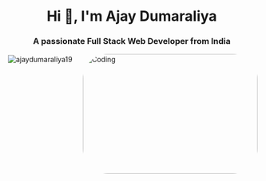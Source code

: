 <h1 align="center">Hi 👋, I'm Ajay Dumaraliya</h1>
<h3 align="center">A passionate Full Stack Web Developer from India</h3>

<img
  align="right"
  alt="Coding"
  width="350"
  height="240"
  style="border-radius: 50px"
  src="https://camo.githubusercontent.com/cae12fddd9d6982901d82580bdf321d81fb299141098ca1c2d4891870827bf17/68747470733a2f2f6d69726f2e6d656469756d2e636f6d2f6d61782f313336302f302a37513379765349765f7430696f4a2d5a2e676966"
/>
<p>
  &nbsp;<img
    align="center"
    src="https://github-readme-stats.vercel.app/api?username=ajaydumaraliya19&show_icons=true&locale=en"
    alt="ajaydumaraliya19"
  />
</p>
